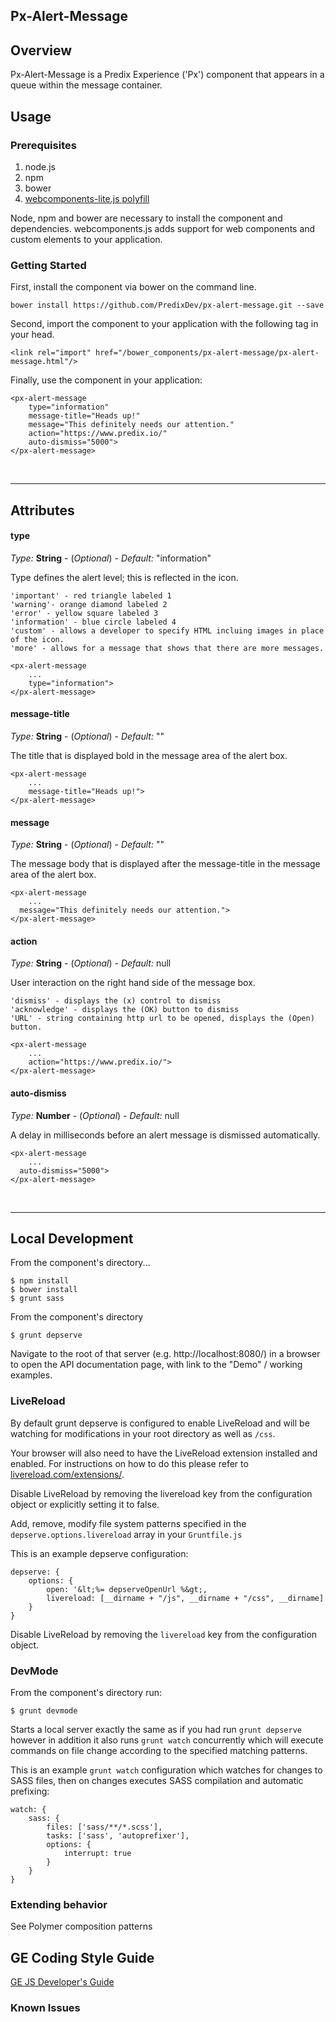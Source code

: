 Px-Alert-Message
-----------------------------------------------

## Overview

Px-Alert-Message is a Predix Experience ('Px') component that appears in a queue within the message container.

## Usage

### Prerequisites
1. node.js
2. npm
3. bower
4. [webcomponents-lite.js polyfill](https://github.com/webcomponents/webcomponentsjs)

Node, npm and bower are necessary to install the component and dependencies. webcomponents.js adds support for web components and custom elements to your application.

### Getting Started

First, install the component via bower on the command line.

```
bower install https://github.com/PredixDev/px-alert-message.git --save
```

Second, import the component to your application with the following tag in your head.

```
<link rel="import" href="/bower_components/px-alert-message/px-alert-message.html"/>
```

Finally, use the component in your application:

```
<px-alert-message
    type="information"
    message-title="Heads up!"
    message="This definitely needs our attention."
    action="https://www.predix.io/"
    auto-dismiss="5000">
</px-alert-message>
```

<br />
<hr />

## Attributes

#### type

*Type:* **String** - (*Optional*) - *Default:* "information"

Type defines the alert level; this is reflected in the icon.
```
'important' - red triangle labeled 1
'warning'- orange diamond labeled 2
'error' - yellow square labeled 3
'information' - blue circle labeled 4
'custom' - allows a developer to specify HTML incluing images in place of the icon.
'more' - allows for a message that shows that there are more messages.
```
```
<px-alert-message
	...
	type="information">
</px-alert-message>
```
#### message-title

*Type:* **String** - (*Optional*) - *Default:* ""

The title that is displayed bold in the message area of the alert box.

```
<px-alert-message
	...
	message-title="Heads up!">
</px-alert-message>
```

#### message

*Type:* **String** - (*Optional*) - *Default:* ""

The message body that is displayed after the message-title in the message area of the alert box.

```
<px-alert-message
	...
  message="This definitely needs our attention.">
</px-alert-message>
```

#### action

*Type:* **String** - (*Optional*) - *Default:* null

User interaction on the right hand side of the message box.  
```
'dismiss' - displays the (x) control to dismiss  
'acknowledge' - displays the (OK) button to dismiss  
'URL' - string containing http url to be opened, displays the (Open) button.
```
```
<px-alert-message
	...
	action="https://www.predix.io/">
</px-alert-message>
```

#### auto-dismiss

*Type:* **Number** - (*Optional*) - *Default:* null

A delay in milliseconds before an alert message is dismissed automatically.

```
<px-alert-message
	...
  auto-dismiss="5000">
</px-alert-message>
```


<br />
<hr />


## Local Development


From the component's directory...

```
$ npm install
$ bower install
$ grunt sass
```

From the component's directory

```
$ grunt depserve
```

Navigate to the root of that server (e.g. http://localhost:8080/) in a browser to open the API documentation page, with link to the "Demo" / working examples.

### LiveReload

By default grunt depserve is configured to enable LiveReload and will be watching for modifications in your root directory as well as `/css`.

Your browser will also need to have the LiveReload extension installed and enabled. For instructions on how to do this please refer to [livereload.com/extensions/](http://livereload.com/extensions/).

Disable LiveReload by removing the livereload key from the configuration object or explicitly setting it to false.

Add, remove, modify file system patterns specified in the `depserve.options.livereload` array in your `Gruntfile.js`

This is an example depserve configuration:

```
depserve: {
    options: {
        open: '&lt;%= depserveOpenUrl %&gt;,
        livereload: [__dirname + "/js", __dirname + "/css", __dirname]
    }
}
```

Disable LiveReload by removing the `livereload` key from the configuration object.

### DevMode

From the component's directory run:

```
$ grunt devmode
```

Starts a local server exactly the same as if you had run `grunt depserve` however in addition it also runs `grunt watch` concurrently which will execute commands on file change according to the specified matching patterns.

This is an example `grunt watch` configuration which watches for changes to SASS files, then on changes executes SASS compilation and automatic prefixing:

```
watch: {
    sass: {
        files: ['sass/**/*.scss'],
        tasks: ['sass', 'autoprefixer'],
        options: {
            interrupt: true
        }
    }
}
```

### Extending behavior

See Polymer composition patterns

GE Coding Style Guide
---------------------

[GE JS Developer's Guide](https://github.com/GeneralElectric/javascript)


### Known Issues
